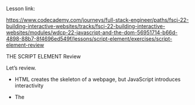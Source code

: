 Lesson link:

https://www.codecademy.com/journeys/full-stack-engineer/paths/fscj-22-building-interactive-websites/tracks/fscj-22-building-interactive-websites/modules/wdcp-22-javascript-and-the-dom-56951714-b66d-4898-88b7-8f4696ed549f/lessons/script-element/exercises/script-element-review



THE SCRIPT ELEMENT
Review

Let’s review.

- HTML creates the skeleton of a webpage, but JavaScript introduces interactivity

- The <script> element has an opening and closing tag. You can embed JavaScript code inbetween the opening and closing <script> tags.

- You link to external JavaScript files with the src attribute in the opening <script> tag.

- By default, scripts are loaded and executed as soon as the HTML parser encounters them in the HTML file, the HTML parser waits to load the entire script before from proceeding to parse the rest of the page elements.

- The defer attribute ensures that the entire HTML file has been parsed before the script is executed.

- The async attribute will allow the HTML parser to continue parsing as the script is being downloaded, but will execute immediately after it has been downloaded.

- The old convention was to put scripts right before the **body** tag to prevent the script from blocking the rest of the HTML content. Now, the convention is to put the script tag in the **head** element and to use the defer and async attributes.
